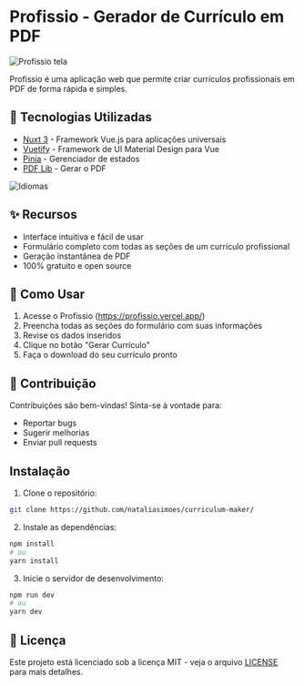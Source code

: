 # Profissio - Gerador de Currículo em PDF

![Profissio tela](https://github.com/user-attachments/assets/bda81314-1f86-455f-bb65-14f72685e819)

Profissio é uma aplicação web que permite criar currículos profissionais em PDF de forma rápida e simples. 

## 🚀 Tecnologias Utilizadas

- [Nuxt 3](https://nuxt.com/) - Framework Vue.js para aplicações universais
- [Vuetify](https://vuetifyjs.com/) - Framework de UI Material Design para Vue
- [Pinia](https://pinia.vuejs.org/) - Gerenciador de estados
- [PDF Lib](https://pdf-lib.js.org/) - Gerar o PDF

![Idiomas](https://github.com/user-attachments/assets/ab3b81b3-6e81-4bbe-bc3b-208974befffa)


## ✨ Recursos

- Interface intuitiva e fácil de usar
- Formulário completo com todas as seções de um currículo profissional
- Geração instantânea de PDF
- 100% gratuito e open source

## 📌 Como Usar

1. Acesse o Profissio (https://profissio.vercel.app/)
2. Preencha todas as seções do formulário com suas informações
3. Revise os dados inseridos
4. Clique no botão "Gerar Currículo"
5. Faça o download do seu currículo pronto

## 🤝 Contribuição

Contribuições são bem-vindas! Sinta-se à vontade para:

- Reportar bugs
- Sugerir melhorias
- Enviar pull requests

## Instalação

1. Clone o repositório:
   
```bash
git clone https://github.com/nataliasimoes/curriculum-maker/
```

2. Instale as dependências:

```bash
npm install
# ou
yarn install
```

3. Inicie o servidor de desenvolvimento:

```bash
npm run dev
# ou
yarn dev
```

## 📄 Licença
  
Este projeto está licenciado sob a licença MIT - veja o arquivo [LICENSE](LICENSE) para mais detalhes.

